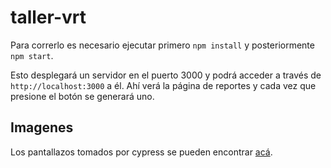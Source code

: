 # taller-vrt

Para correrlo es necesario ejecutar primero `npm install` y posteriormente `npm start`.

Esto desplegará un servidor en el puerto 3000 y podrá acceder a través de `http://localhost:3000` a él. Ahí verá la página de reportes y cada vez que presione el botón se generará uno.

## Imagenes

Los pantallazos tomados por cypress se pueden encontrar [acá](https://github.com/matrujillo10/taller-vrt/tree/master/public/images).
